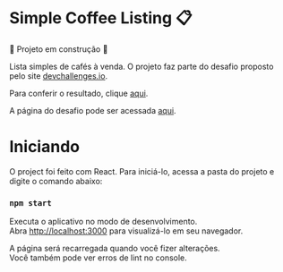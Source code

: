 # Simple Coffee Listing 📋

:construction: Projeto em construção :construction:

Lista simples de cafés à venda. O projeto faz parte do desafio proposto pelo site [devchallenges.io](https://devchallenges.io).

Para conferir o resultado, clique [aqui](https://vercel.com/).

A página do desafio pode ser acessada [aqui](https://devchallenges.io/challenge/simple-coffee-listing).


# Iniciando

O project foi feito com React. Para iniciá-lo, acessa a pasta do projeto e digite o comando abaixo:

### `npm start`

Executa o aplicativo no modo de desenvolvimento.\
Abra [http://localhost:3000](http://localhost:3000) para visualizá-lo em seu navegador.

A página será recarregada quando você fizer alterações.\
Você também pode ver erros de lint no console.